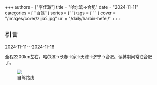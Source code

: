 +++
authors = ["李佳潞"]
title = "哈尔滨->合肥"
date = "2024-11-11"
categories = [
    "自驾"
]
series = [""]
tags = [
   ""
]
cover = "/images/cover/zijia2.jpg"
url = "/daily/harbin-hefei/"
+++
<!DOCTYPE html>
<html lang="zh-CN">
<head>
    <meta charset="UTF-8">
    <meta name="viewport" content="width=device-width, initial-scale=1.0">
    <link rel="stylesheet" href="/assets/css/styles.css">
</head>
<body>
    <article>
        <section>
            <h2>引言</h2>
            <p>2024-11-11---2024-11-16</p>
            <p>         全程2200km左右，哈尔滨->长春->家->天津->济宁->合肥。读博期间常驻合肥了。</p>
            <div class="container">
                <div class="image">
                    <figure>
                        <a data-fancybox="gallery" href="https://cdn.heirenlop.com/daily-record/zijia2.jpg">
    <img src="https://cdn.heirenlop.com/daily-record/zijia2.jpg" loading="lazy">
</a>
                        <figcaption>自驾路线</figcaption>
                    </figure>
                </div>
            </div>
        </section>
    </article>
</body>
</html>